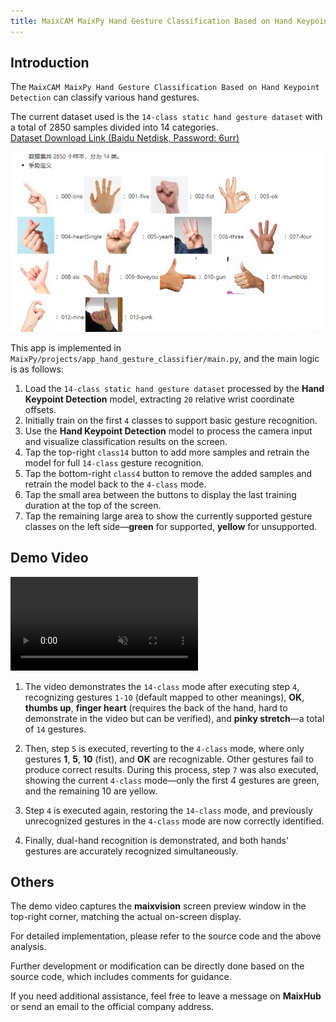 ```yaml
---
title: MaixCAM MaixPy Hand Gesture Classification Based on Hand Keypoint Detection
---
```


## Introduction

The `MaixCAM MaixPy Hand Gesture Classification Based on Hand Keypoint Detection` can classify various hand gestures.

The current dataset used is the `14-class static hand gesture dataset` with a total of 2850 samples divided into 14 categories.  
[Dataset Download Link (Baidu Netdisk, Password: 6urr)](https://pan.baidu.com/s/1Sd-Ad88Wzp0qjGH6Ngah0g)

![](../../assets/handposex_14class.jpg)

This app is implemented in `MaixPy/projects/app_hand_gesture_classifier/main.py`, and the main logic is as follows:

1. Load the `14-class static hand gesture dataset` processed by the **Hand Keypoint Detection** model, extracting `20` relative wrist coordinate offsets.  
2. Initially train on the first `4` classes to support basic gesture recognition.  
3. Use the **Hand Keypoint Detection** model to process the camera input and visualize classification results on the screen.  
4. Tap the top-right `class14` button to add more samples and retrain the model for full `14-class` gesture recognition.  
5. Tap the bottom-right `class4` button to remove the added samples and retrain the model back to the `4-class` mode.  
6. Tap the small area between the buttons to display the last training duration at the top of the screen.  
7. Tap the remaining large area to show the currently supported gesture classes on the left side—**green** for supported, **yellow** for unsupported.  

## Demo Video

<video playsinline controls autoplay loop muted preload src="/static/video/hand_gesture_demo.mp4" type="video/mp4">
Classifier Result Video
</video>

1. The video demonstrates the `14-class` mode after executing step `4`, recognizing gestures `1-10` (default mapped to other meanings), **OK**, **thumbs up**, **finger heart** (requires the back of the hand, hard to demonstrate in the video but can be verified), and **pinky stretch**—a total of `14` gestures.

2. Then, step `5` is executed, reverting to the `4-class` mode, where only gestures **1**, **5**, **10** (fist), and **OK** are recognizable. Other gestures fail to produce correct results. During this process, step `7` was also executed, showing the current `4-class` mode—only the first 4 gestures are green, and the remaining 10 are yellow.

3. Step `4` is executed again, restoring the `14-class` mode, and previously unrecognized gestures in the `4-class` mode are now correctly identified.

4. Finally, dual-hand recognition is demonstrated, and both hands' gestures are accurately recognized simultaneously.

## Others

The demo video captures the **maixvision** screen preview window in the top-right corner, matching the actual on-screen display.

For detailed implementation, please refer to the source code and the above analysis.

Further development or modification can be directly done based on the source code, which includes comments for guidance.

If you need additional assistance, feel free to leave a message on **MaixHub** or send an email to the official company address.
